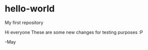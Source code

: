 # hello-world
My first repository

Hi everyone
These are some new changes for testing purposes :P

-May
